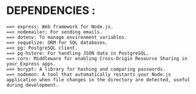 # DEPENDENCIES :

    ==> express: Web framework for Node.js.
    ==> nodemailer: For sending emails.
    ==> dotenv: To manage environment variables.
    ==> sequelize: ORM for SQL databases.
    ==> pg: PostgreSQL client.
    ==> pg-hstore: For handling JSON data in PostgreSQL.
    ==> cors: Middleware for enabling Cross-Origin Resource Sharing in your Express apps.
    ==> bcrypt: A library for hashing and comparing passwords.
    ==> nodemon: A tool that automatically restarts your Node.js application when file changes in the directory are detected, useful during development. 
